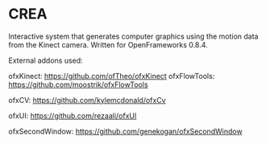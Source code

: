 CREA
====
Interactive system that generates computer graphics using the motion data from the Kinect camera. Written for OpenFrameworks 0.8.4. 

External addons used:

ofxKinect: https://github.com/ofTheo/ofxKinect
ofxFlowTools: https://github.com/moostrik/ofxFlowTools

ofxCV: https://github.com/kylemcdonald/ofxCv

ofxUI: https://github.com/rezaali/ofxUI

ofxSecondWindow: https://github.com/genekogan/ofxSecondWindow
